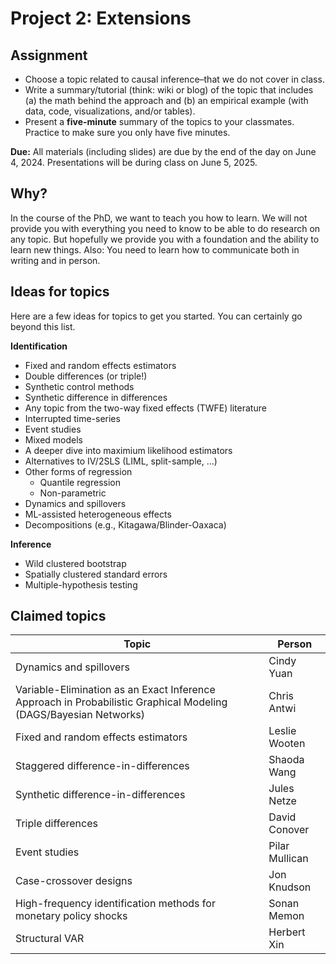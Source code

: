 # Project 2: Extensions

## Assignment

- Choose a topic related to causal inference–that we do not cover in class.
- Write a summary/tutorial (think: wiki or blog) of the topic that includes (a) the math behind the approach and (b) an empirical example (with data, code, visualizations, and/or tables).
- Present a **five-minute** summary of the topics to your classmates. Practice to make sure you only have five minutes.

**Due:** All materials (including slides) are due by the end of the day on June 4, 2024. Presentations will be during class on June 5, 2025.

## Why?

In the course of the PhD, we want to teach you how to learn. We will not provide you with everything you need to know to be able to do research on any topic. But hopefully we provide you with a foundation and the ability to learn new things. Also: You need to learn how to communicate both in writing and in person. 

## Ideas for topics

Here are a few ideas for topics to get you started. You can certainly go beyond this list.

**Identification**

- Fixed and random effects estimators
- Double differences (or triple!)
- Synthetic control methods
- Synthetic difference in differences
- Any topic from the two-way fixed effects (TWFE) literature
- Interrupted time-series
- Event studies
- Mixed models
- A deeper dive into maximium likelihood estimators
- Alternatives to IV/2SLS (LIML, split-sample, ...)
- Other forms of regression
  - Quantile regression
  - Non-parametric
- Dynamics and spillovers
- ML-assisted heterogeneous effects
- Decompositions (e.g., Kitagawa/Blinder-Oaxaca)

**Inference**

- Wild clustered bootstrap
- Spatially clustered standard errors
- Multiple-hypothesis testing

## Claimed topics

| Topic | Person |
|-------|--------|
| Dynamics and spillovers | Cindy Yuan |
| Variable-Elimination as an Exact Inference Approach in Probabilistic Graphical Modeling (DAGS/Bayesian Networks) | Chris Antwi |
| Fixed and random effects estimators | Leslie Wooten |
| Staggered difference-in-differences | Shaoda Wang |
| Synthetic difference-in-differences | Jules Netze |
| Triple differences | David Conover |
| Event studies | Pilar Mullican |
| Case-crossover designs | Jon Knudson |
| High-frequency identification methods for monetary policy shocks | Sonan Memon |
| Structural VAR | Herbert Xin |
